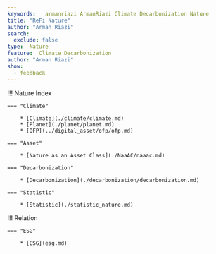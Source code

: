 ```yaml
---
keywords:   armanriazi ArmanRiazi Climate Decarbonization Nature
title: "ReFi Nature"
author: "Arman Riazi"
search:
  exclude: false
type:  Nature
feature:  Climate Decarbonization
author: "Arman Riazi"
show:
  - feedback
---
```



!!! Nature Index

    === "Climate"

        * [Climate](./climate/climate.md)
        * [Planet](./planet/planet.md)
        * [OFP](../digital_asset/ofp/ofp.md)

    === "Asset"

        * [Nature as an Asset Class](./NaaAC/naaac.md)

    === "Decarbonization"

        * [Decarbonization](./decarbonization/decarbonization.md)
    
    === "Statistic"

        * [Statistic](./statistic_nature.md)
   

!!! Relation

    === "ESG"

        * [ESG](esg.md)
